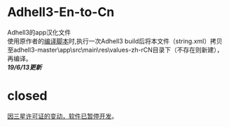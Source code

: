 # Adhell3-En-to-Cn  
Adhell3的app汉化文件  
使用原作者的[编译脚本](https://gitlab.com/fusionjack/adhell3-scripts)时,执行一次Adhell3 build后将本文件（string.xml）拷贝至adhell3-master\app\src\main\res\values-zh-rCN目录下（不存在则新建），再编译。  
***19/6/13更新***
# closed  
[因三星许可证的变动，软件已暂停开发](https://gitlab.com/fusionjack/adhell3/blob/master/README.md#announcement)。
